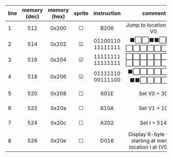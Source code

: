 |    line     | memory (dec) | memory (hex) |    sprite    |    instruction    |                             comment                             |    notes    |
|:------------|:------------:|:------------:|:------------:|:-----------------:|:---------------------------------------------------------------:|------------:|
|      1      |     512      |    0x200     |      ☐       |       B206        |                   Jump to location 518 + V0.                    |  nice code  |
|      2      |     514      |    0x202     |      ☑       | 01100110 11111111 |                    ⬛⬜⬜⬛⬛⬜⬜⬛<br>⬜⬜⬜⬜⬜⬜⬜⬜<br>                     |  nice code  |
|      3      |     516      |    0x204     |      ☑       | 11111111 11111111 |                    ⬜⬜⬜⬜⬜⬜⬜⬜<br>⬜⬜⬜⬜⬜⬜⬜⬜<br>                     |  nice code  |
|      4      |     518      |    0x206     |      ☑       | 01111110 00111100 |                    ⬛⬜⬜⬜⬜⬜⬜⬛<br>⬛⬛⬜⬜⬜⬜⬛⬛<br>                     |  nice code  |
|      5      |     520      |    0x208     |      ☐       |       601E        |                          Set V0 = 30.                           |  nice code  |
|      6      |     522      |    0x20a     |      ☐       |       610A        |                          Set V1 = 10.                           |  nice code  |
|      7      |     524      |    0x20c     |      ☐       |       A202        |                          Set I = 514.                           |  nice code  |
|      8      |     526      |    0x20e     |      ☐       |       D016        | Display 6-byte sprite starting at memory location I at (V0, V1) |  nice code  |
